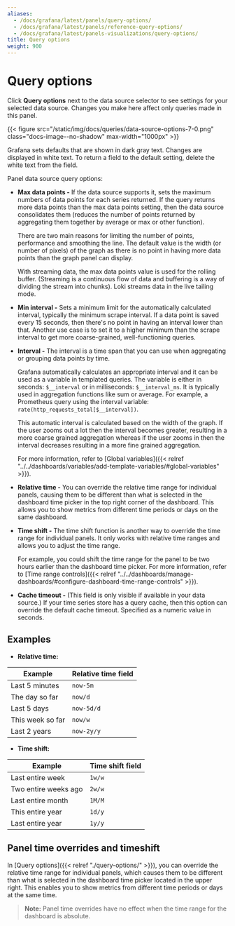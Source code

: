 ```yaml
---
aliases:
  - /docs/grafana/latest/panels/query-options/
  - /docs/grafana/latest/panels/reference-query-options/
  - /docs/grafana/latest/panels-visualizations/query-options/
title: Query options
weight: 900
---
```


# Query options

Click **Query options** next to the data source selector to see settings for your selected data source. Changes you make here affect only queries made in this panel.

{{< figure src="/static/img/docs/queries/data-source-options-7-0.png" class="docs-image--no-shadow" max-width="1000px" >}}

Grafana sets defaults that are shown in dark gray text. Changes are displayed in white text. To return a field to the default setting, delete the white text from the field.

Panel data source query options:

- **Max data points -** If the data source supports it, sets the maximum numbers of data points for each series returned. If the query returns more data points than the max data points setting, then the data source consolidates them (reduces the number of points returned by aggregating them together by average or max or other function).

  There are two main reasons for limiting the number of points, performance and smoothing the line. The default value is the width (or number of pixels) of the graph as there is no point in having more data points than the graph panel can display.

  With streaming data, the max data points value is used for the rolling buffer. (Streaming is a continuous flow of data and buffering is a way of dividing the stream into chunks). Loki streams data in the live tailing mode.

- **Min interval -** Sets a minimum limit for the automatically calculated interval, typically the minimum scrape interval. If a data point is saved every 15 seconds, then there's no point in having an interval lower than that. Another use case is to set it to a higher minimum than the scrape interval to get more coarse-grained, well-functioning queries.

- **Interval -** The interval is a time span that you can use when aggregating or grouping data points by time.

  Grafana automatically calculates an appropriate interval and it can be used as a variable in templated queries. The variable is either in seconds: `$__interval` or in milliseconds: `$__interval_ms`. It is typically used in aggregation functions like sum or average. For example, a Prometheus query using the interval variable: `rate(http_requests_total[$__interval])`.

  This automatic interval is calculated based on the width of the graph. If the user zooms out a lot then the interval becomes greater, resulting in a more coarse grained aggregation whereas if the user zooms in then the interval decreases resulting in a more fine grained aggregation.

  For more information, refer to [Global variables]({{< relref "../../dashboards/variables/add-template-variables/#global-variables" >}}).

- **Relative time -** You can override the relative time range for individual panels, causing them to be different than what is selected in the dashboard time picker in the top right corner of the dashboard. This allows you to show metrics from different time periods or days on the same dashboard.

- **Time shift -** The time shift function is another way to override the time range for individual panels. It only works with relative time ranges and allows you to adjust the time range.

  For example, you could shift the time range for the panel to be two hours earlier than the dashboard time picker. For more information, refer to [Time range controls]({{< relref "../../dashboards/manage-dashboards/#configure-dashboard-time-range-controls" >}}).

- **Cache timeout -** (This field is only visible if available in your data source.) If your time series store has a query cache, then this option can override the default cache timeout. Specified as a numeric value in seconds.

## Examples

- **Relative time:**

| Example          | Relative time field |
| ---------------- | ------------------- |
| Last 5 minutes   | `now-5m`            |
| The day so far   | `now/d`             |
| Last 5 days      | `now-5d/d`          |
| This week so far | `now/w`             |
| Last 2 years     | `now-2y/y`          |

- **Time shift:**

| Example              | Time shift field |
| -------------------- | ---------------- |
| Last entire week     | `1w/w`           |
| Two entire weeks ago | `2w/w`           |
| Last entire month    | `1M/M`           |
| This entire year     | `1d/y`           |
| Last entire year     | `1y/y`           |

## Panel time overrides and timeshift

In [Query options]({{< relref "./query-options/" >}}), you can override the relative time range for individual panels, which causes them to be different than what is selected in the dashboard time picker located in the upper right. This enables you to show metrics from different time periods or days at the same time.

> **Note:** Panel time overrides have no effect when the time range for the dashboard is absolute.

